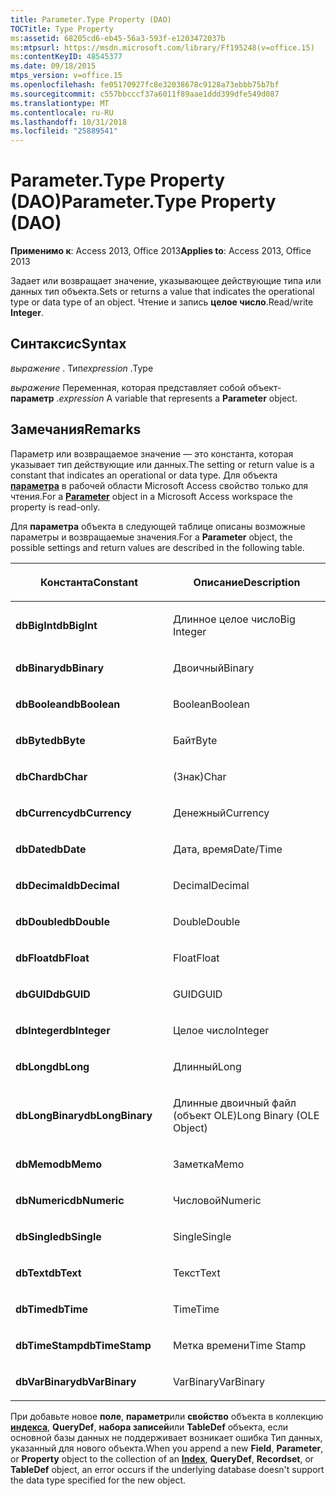 ```yaml
---
title: Parameter.Type Property (DAO)
TOCTitle: Type Property
ms:assetid: 68205cd6-eb45-56a3-593f-e1203472037b
ms:mtpsurl: https://msdn.microsoft.com/library/Ff195248(v=office.15)
ms:contentKeyID: 48545377
ms.date: 09/18/2015
mtps_version: v=office.15
ms.openlocfilehash: fe05170927fc8e32038678c9128a73ebbb75b7bf
ms.sourcegitcommit: c557bbcccf37a6011f89aae1ddd399dfe549d087
ms.translationtype: MT
ms.contentlocale: ru-RU
ms.lasthandoff: 10/31/2018
ms.locfileid: "25889541"
---
```

# <a name="parametertype-property-dao"></a><span data-ttu-id="59006-102">Parameter.Type Property (DAO)</span><span class="sxs-lookup"><span data-stu-id="59006-102">Parameter.Type Property (DAO)</span></span>


<span data-ttu-id="59006-103">**Применимо к**: Access 2013, Office 2013</span><span class="sxs-lookup"><span data-stu-id="59006-103">**Applies to**: Access 2013, Office 2013</span></span>

<span data-ttu-id="59006-104">Задает или возвращает значение, указывающее действующие типа или данных тип объекта.</span><span class="sxs-lookup"><span data-stu-id="59006-104">Sets or returns a value that indicates the operational type or data type of an object.</span></span> <span data-ttu-id="59006-105">Чтение и запись **целое число**.</span><span class="sxs-lookup"><span data-stu-id="59006-105">Read/write **Integer**.</span></span>

## <a name="syntax"></a><span data-ttu-id="59006-106">Синтаксис</span><span class="sxs-lookup"><span data-stu-id="59006-106">Syntax</span></span>

<span data-ttu-id="59006-107">*выражение* . Тип</span><span class="sxs-lookup"><span data-stu-id="59006-107">*expression* .Type</span></span>

<span data-ttu-id="59006-108">*выражение* Переменная, которая представляет собой объект- **параметр** .</span><span class="sxs-lookup"><span data-stu-id="59006-108">*expression* A variable that represents a **Parameter** object.</span></span>

## <a name="remarks"></a><span data-ttu-id="59006-109">Замечания</span><span class="sxs-lookup"><span data-stu-id="59006-109">Remarks</span></span>

<span data-ttu-id="59006-110">Параметр или возвращаемое значение — это константа, которая указывает тип действующие или данных.</span><span class="sxs-lookup"><span data-stu-id="59006-110">The setting or return value is a constant that indicates an operational or data type.</span></span> <span data-ttu-id="59006-111">Для объекта **[параметра](parameter-object-dao.md)** в рабочей области Microsoft Access свойство только для чтения.</span><span class="sxs-lookup"><span data-stu-id="59006-111">For a **[Parameter](parameter-object-dao.md)** object in a Microsoft Access workspace the property is read-only.</span></span>

<span data-ttu-id="59006-112">Для **параметра** объекта в следующей таблице описаны возможные параметры и возвращаемые значения.</span><span class="sxs-lookup"><span data-stu-id="59006-112">For a **Parameter** object, the possible settings and return values are described in the following table.</span></span>

<table>
<colgroup>
<col style="width: 50%" />
<col style="width: 50%" />
</colgroup>
<thead>
<tr class="header">
<th><p><span data-ttu-id="59006-113">Константа</span><span class="sxs-lookup"><span data-stu-id="59006-113">Constant</span></span></p></th>
<th><p><span data-ttu-id="59006-114">Описание</span><span class="sxs-lookup"><span data-stu-id="59006-114">Description</span></span></p></th>
</tr>
</thead>
<tbody>
<tr class="odd">
<td><p><span data-ttu-id="59006-115"><strong>dbBigInt</strong></span><span class="sxs-lookup"><span data-stu-id="59006-115"><strong>dbBigInt</strong></span></span></p></td>
<td><p><span data-ttu-id="59006-116">Длинное целое число</span><span class="sxs-lookup"><span data-stu-id="59006-116">Big Integer</span></span></p></td>
</tr>
<tr class="even">
<td><p><span data-ttu-id="59006-117"><strong>dbBinary</strong></span><span class="sxs-lookup"><span data-stu-id="59006-117"><strong>dbBinary</strong></span></span></p></td>
<td><p><span data-ttu-id="59006-118">Двоичный</span><span class="sxs-lookup"><span data-stu-id="59006-118">Binary</span></span></p></td>
</tr>
<tr class="odd">
<td><p><span data-ttu-id="59006-119"><strong>dbBoolean</strong></span><span class="sxs-lookup"><span data-stu-id="59006-119"><strong>dbBoolean</strong></span></span></p></td>
<td><p><span data-ttu-id="59006-120">Boolean</span><span class="sxs-lookup"><span data-stu-id="59006-120">Boolean</span></span></p></td>
</tr>
<tr class="even">
<td><p><span data-ttu-id="59006-121"><strong>dbByte</strong></span><span class="sxs-lookup"><span data-stu-id="59006-121"><strong>dbByte</strong></span></span></p></td>
<td><p><span data-ttu-id="59006-122">Байт</span><span class="sxs-lookup"><span data-stu-id="59006-122">Byte</span></span></p></td>
</tr>
<tr class="odd">
<td><p><span data-ttu-id="59006-123"><strong>dbChar</strong></span><span class="sxs-lookup"><span data-stu-id="59006-123"><strong>dbChar</strong></span></span></p></td>
<td><p><span data-ttu-id="59006-124">(Знак)</span><span class="sxs-lookup"><span data-stu-id="59006-124">Char</span></span></p></td>
</tr>
<tr class="even">
<td><p><span data-ttu-id="59006-125"><strong>dbCurrency</strong></span><span class="sxs-lookup"><span data-stu-id="59006-125"><strong>dbCurrency</strong></span></span></p></td>
<td><p><span data-ttu-id="59006-126">Денежный</span><span class="sxs-lookup"><span data-stu-id="59006-126">Currency</span></span></p></td>
</tr>
<tr class="odd">
<td><p><span data-ttu-id="59006-127"><strong>dbDate</strong></span><span class="sxs-lookup"><span data-stu-id="59006-127"><strong>dbDate</strong></span></span></p></td>
<td><p><span data-ttu-id="59006-128">Дата, время</span><span class="sxs-lookup"><span data-stu-id="59006-128">Date/Time</span></span></p></td>
</tr>
<tr class="even">
<td><p><span data-ttu-id="59006-129"><strong>dbDecimal</strong></span><span class="sxs-lookup"><span data-stu-id="59006-129"><strong>dbDecimal</strong></span></span></p></td>
<td><p><span data-ttu-id="59006-130">Decimal</span><span class="sxs-lookup"><span data-stu-id="59006-130">Decimal</span></span></p></td>
</tr>
<tr class="odd">
<td><p><span data-ttu-id="59006-131"><strong>dbDouble</strong></span><span class="sxs-lookup"><span data-stu-id="59006-131"><strong>dbDouble</strong></span></span></p></td>
<td><p><span data-ttu-id="59006-132">Double</span><span class="sxs-lookup"><span data-stu-id="59006-132">Double</span></span></p></td>
</tr>
<tr class="even">
<td><p><span data-ttu-id="59006-133"><strong>dbFloat</strong></span><span class="sxs-lookup"><span data-stu-id="59006-133"><strong>dbFloat</strong></span></span></p></td>
<td><p><span data-ttu-id="59006-134">Float</span><span class="sxs-lookup"><span data-stu-id="59006-134">Float</span></span></p></td>
</tr>
<tr class="odd">
<td><p><span data-ttu-id="59006-135"><strong>dbGUID</strong></span><span class="sxs-lookup"><span data-stu-id="59006-135"><strong>dbGUID</strong></span></span></p></td>
<td><p><span data-ttu-id="59006-136">GUID</span><span class="sxs-lookup"><span data-stu-id="59006-136">GUID</span></span></p></td>
</tr>
<tr class="even">
<td><p><span data-ttu-id="59006-137"><strong>dbInteger</strong></span><span class="sxs-lookup"><span data-stu-id="59006-137"><strong>dbInteger</strong></span></span></p></td>
<td><p><span data-ttu-id="59006-138">Целое число</span><span class="sxs-lookup"><span data-stu-id="59006-138">Integer</span></span></p></td>
</tr>
<tr class="odd">
<td><p><span data-ttu-id="59006-139"><strong>dbLong</strong></span><span class="sxs-lookup"><span data-stu-id="59006-139"><strong>dbLong</strong></span></span></p></td>
<td><p><span data-ttu-id="59006-140">Длинный</span><span class="sxs-lookup"><span data-stu-id="59006-140">Long</span></span></p></td>
</tr>
<tr class="even">
<td><p><span data-ttu-id="59006-141"><strong>dbLongBinary</strong></span><span class="sxs-lookup"><span data-stu-id="59006-141"><strong>dbLongBinary</strong></span></span></p></td>
<td><p><span data-ttu-id="59006-142">Длинные двоичный файл (объект OLE)</span><span class="sxs-lookup"><span data-stu-id="59006-142">Long Binary (OLE Object)</span></span></p></td>
</tr>
<tr class="odd">
<td><p><span data-ttu-id="59006-143"><strong>dbMemo</strong></span><span class="sxs-lookup"><span data-stu-id="59006-143"><strong>dbMemo</strong></span></span></p></td>
<td><p><span data-ttu-id="59006-144">Заметка</span><span class="sxs-lookup"><span data-stu-id="59006-144">Memo</span></span></p></td>
</tr>
<tr class="even">
<td><p><span data-ttu-id="59006-145"><strong>dbNumeric</strong></span><span class="sxs-lookup"><span data-stu-id="59006-145"><strong>dbNumeric</strong></span></span></p></td>
<td><p><span data-ttu-id="59006-146">Числовой</span><span class="sxs-lookup"><span data-stu-id="59006-146">Numeric</span></span></p></td>
</tr>
<tr class="odd">
<td><p><span data-ttu-id="59006-147"><strong>dbSingle</strong></span><span class="sxs-lookup"><span data-stu-id="59006-147"><strong>dbSingle</strong></span></span></p></td>
<td><p><span data-ttu-id="59006-148">Single</span><span class="sxs-lookup"><span data-stu-id="59006-148">Single</span></span></p></td>
</tr>
<tr class="even">
<td><p><span data-ttu-id="59006-149"><strong>dbText</strong></span><span class="sxs-lookup"><span data-stu-id="59006-149"><strong>dbText</strong></span></span></p></td>
<td><p><span data-ttu-id="59006-150">Текст</span><span class="sxs-lookup"><span data-stu-id="59006-150">Text</span></span></p></td>
</tr>
<tr class="odd">
<td><p><span data-ttu-id="59006-151"><strong>dbTime</strong></span><span class="sxs-lookup"><span data-stu-id="59006-151"><strong>dbTime</strong></span></span></p></td>
<td><p><span data-ttu-id="59006-152">Time</span><span class="sxs-lookup"><span data-stu-id="59006-152">Time</span></span></p></td>
</tr>
<tr class="even">
<td><p><span data-ttu-id="59006-153"><strong>dbTimeStamp</strong></span><span class="sxs-lookup"><span data-stu-id="59006-153"><strong>dbTimeStamp</strong></span></span></p></td>
<td><p><span data-ttu-id="59006-154">Метка времени</span><span class="sxs-lookup"><span data-stu-id="59006-154">Time Stamp</span></span></p></td>
</tr>
<tr class="odd">
<td><p><span data-ttu-id="59006-155"><strong>dbVarBinary</strong></span><span class="sxs-lookup"><span data-stu-id="59006-155"><strong>dbVarBinary</strong></span></span></p></td>
<td><p><span data-ttu-id="59006-156">VarBinary</span><span class="sxs-lookup"><span data-stu-id="59006-156">VarBinary</span></span></p></td>
</tr>
</tbody>
</table>


<span data-ttu-id="59006-157">При добавьте новое **поле**, **параметр**или **свойство** объекта в коллекцию **[индекса](index-object-dao.md)**, **QueryDef**, **набора записей**или **TableDef** объекта, если основной базы данных не поддерживает возникает ошибка Тип данных, указанный для нового объекта.</span><span class="sxs-lookup"><span data-stu-id="59006-157">When you append a new **Field**, **Parameter**, or **Property** object to the collection of an **[Index](index-object-dao.md)**, **QueryDef**, **Recordset**, or **TableDef** object, an error occurs if the underlying database doesn't support the data type specified for the new object.</span></span>


